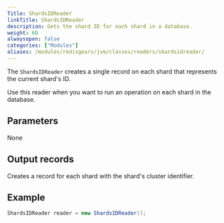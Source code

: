 ```yaml
---
Title: ShardsIDReader
linkTitle: ShardsIDReader
description: Gets the shard ID for each shard in a database.
weight: 60
alwaysopen: false
categories: ["Modules"]
aliases: /modules/redisgears/jvm/classes/readers/shardsidreader/
---
```


The `ShardsIDReader` creates a single record on each shard that represents the current shard's ID.
 
Use this reader when you want to run an operation on each shard in the database.

## Parameters

None

## Output records

Creates a record for each shard with the shard's cluster identifier.

## Example

```java
ShardsIDReader reader = new ShardsIDReader();
```
